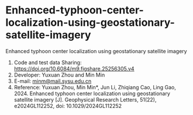 # Enhanced-typhoon-center-localization-using-geostationary-satellite-imagery
Enhanced typhoon center localization using geostationary satellite imagery

1. Code and test data Sharing: https://doi.org/10.6084/m9.figshare.25256305.v4
2. Developer: Yuxuan Zhou and Min Min
3. E-mail: minm@mail.sysu.edu.cn
4. Reference: Yuxuan Zhou, Min Min*, Jun Li, Zhiqiang Cao, Ling Gao, 2024. Enhanced typhoon center localization using geostationary satellite imagery [J]. Geophysical Research Letters, 51(22), e2024GL112252, doi: 10.1029/2024GL112252

